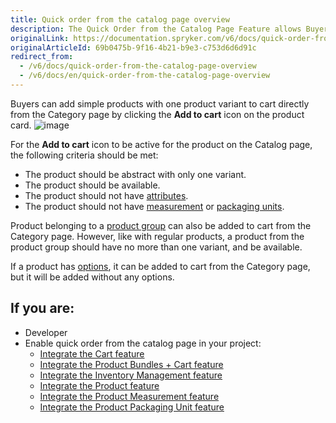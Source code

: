 ```yaml
---
title: Quick order from the catalog page overview
description: The Quick Order from the Catalog Page Feature allows Buyers to add products with one product variant to cart directly from the Category page.
originalLink: https://documentation.spryker.com/v6/docs/quick-order-from-the-catalog-page-overview
originalArticleId: 69b0475b-9f16-4b21-b9e3-c753d6d6d91c
redirect_from:
  - /v6/docs/quick-order-from-the-catalog-page-overview
  - /v6/docs/en/quick-order-from-the-catalog-page-overview
---
```


Buyers can add simple products with one product variant to cart directly from the Category page by clicking the **Add to cart** icon on the product card.
![image](https://spryker.s3.eu-central-1.amazonaws.com/docs/Features/Catalog+Management/Quick+Order+from+the+Catalog+Page/Quick+Order+from+the+Catalog+Page+Feature+Overview/quick-order-from-catalog.png)

For the **Add to cart** icon to be active for the product on the Catalog page, the following criteria should be met:

* The product should be abstract with only one variant.
* The product should be available.
* The product should not have [attributes](docs\scos\user\features\202009.0\product\product-feature-overview\product-attribute-overview.md).
* The product should not have [measurement](/docs/scos/user/features/{{page.version}}/measurement-units/measurement-units.html) or [packaging units](/docs/scos/user/features/{{page.version}}/packaging-units/packaging-units.html).

Product belonging to a [product group](docs\scos\user\features\202009.0\product\product-feature-overview\product-overview.md) can also be added to cart from the Category page. However, like with regular products, a product from the product group should have no more than one variant, and be available.

If a product has [options](/docs/scos/user/features/{{page.version}}/product-options-feature-overview.html), it can be added to cart from the Category page, but it will be added without any options.



## If you are:

<div class="mr-container">
    <div class="mr-list-container">
        <!-- col1 -->
        <div class="mr-col">
            <ul class="mr-list mr-list-green">
                <li class="mr-title">Developer</li>
                <li>Enable quick order from the catalog page in your project:
                    <ul>
                    <li><a href="docs\scos\dev\migration-and-integration\202009.0\feature-integration-guides\cart-feature-integration.md" class="mr-link">Integrate the Cart  feature</a></li>
                    <li><a href="docs\scos\dev\migration-and-integration\202009.0\feature-integration-guides\product-bundles-cart-feature-integration.md" class="mr-link">Integrate the Product Bundles + Cart feature</a></li>
                    <li><a href="docs\scos\dev\migration-and-integration\202009.0\feature-integration-guides\inventory-management-feature-integration.md" class="mr-link">Integrate the Inventory Management feature</a></li>
                    <li><a href="docs\scos\dev\migration-and-integration\202009.0\feature-integration-guides\product-feature-integration.md" class="mr-link">Integrate the Product feature</a></li>
                    <li><a href="docs\scos\dev\migration-and-integration\202009.0\feature-integration-guides\product-measurement-unit-feature-integration.md" class="mr-link">Integrate the Product Measurement feature</a></li>
                       <li><a href="docs\scos\dev\migration-and-integration\202009.0\feature-integration-guides\product-packaging-unit-feature-integration.md" class="mr-link">Integrate the Product Packaging Unit feature</a></li>
                    </ul>
                </li>
            </ul>
        </div>
        <!-- col2 -->

</div>
